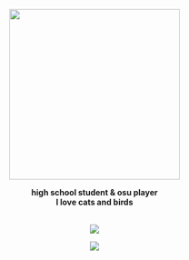 
<p align="center"> 
<a href="https://c.tenor.com/7EO63mrqZ4MAAAAd/komi-san-dance.gif"><kbd><img src="https://user-images.githubusercontent.com/84101654/156947624-b6418bab-a0f2-491f-a0e7-16f414a380ae.gif" height="300">
</a>
  </p>

<p align="center">
  <b>high school student & osu player<br>I love cats and birds</b><br><br>
  
  <p align="center"><a href="https://steamcommunity.com/id/NotNowest/"><img src="https://img.shields.io/badge/Steam-000000?style=for-the-badge&logo=steam&logoColor=white">
</p>
  </a>
<p align="center"> <a href=""><img src="https://img.shields.io/badge/Discord-000000?style=for-the-badge&logo=discord&logoColor=white">
  </a>
</p>
